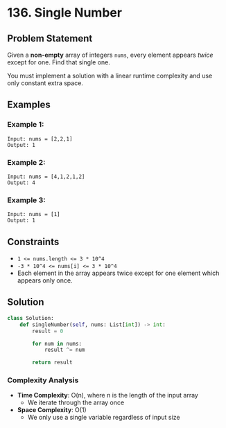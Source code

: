 # 136. Single Number

## Problem Statement

Given a **non-empty** array of integers `nums`, every element appears *twice* except for one. Find that single one.

You must implement a solution with a linear runtime complexity and use only constant extra space.

## Examples

### Example 1:
```
Input: nums = [2,2,1]
Output: 1
```

### Example 2:
```
Input: nums = [4,1,2,1,2]
Output: 4
```

### Example 3:
```
Input: nums = [1]
Output: 1
```

## Constraints
* `1 <= nums.length <= 3 * 10^4`
* `-3 * 10^4 <= nums[i] <= 3 * 10^4`
* Each element in the array appears twice except for one element which appears only once.

## Solution

```python
class Solution:
    def singleNumber(self, nums: List[int]) -> int:
        result = 0

        for num in nums:
            result ^= num

        return result
```

### Complexity Analysis
- **Time Complexity**: O(n), where n is the length of the input array
  - We iterate through the array once
- **Space Complexity**: O(1)
  - We only use a single variable regardless of input size